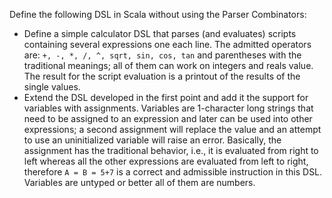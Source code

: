 Define the following DSL in Scala without using the Parser Combinators:

*    Define a simple calculator DSL that parses (and evaluates) scripts containing several expressions one each line. The admitted operators are: `+, -, *, /, ^, sqrt, sin, cos, tan` and parentheses with the traditional meanings; all of them can work on integers and reals value. The result for the script evaluation is a printout of the results of the single values.
*    Extend the DSL developed in the first point and add it the support for variables with assignments. Variables are 1-character long strings that need to be assigned to an expression and later can be used into other expressions; a second assignment will replace the value and an attempt to use an uninitialized variable will raise an error. Basically, the assignment has the traditional behavior, i.e., it is evaluated from right to left whereas all the other expressions are evaluated from left to right, therefore `A = B = 5+7` is a correct and admissible instruction in this DSL. Variables are untyped or better all of them are numbers.

